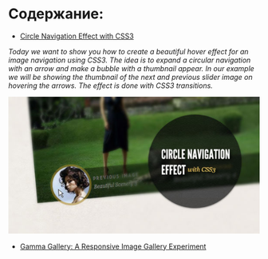 # Содержание:

- [Circle Navigation Effect with CSS3](./circle-navigation-effect.zip)

*Today we want to show you how to create a beautiful hover effect for an image navigation using CSS3. The idea is to expand a circular navigation with an arrow and make a bubble with a thumbnail appear. In our example we will be showing the thumbnail of the next and previous slider image on hovering the arrows. The effect is done with CSS3 transitions.*

![alt text](./img/CircleNavigationEffect.jpg "Circle Navigation Effect with CSS3")

- [Gamma Gallery: A Responsive Image Gallery Experiment](./gamma-gallery.zip)




